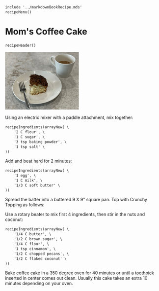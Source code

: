~~~ markdown-script
include '../markdownBookRecipe.mds'
recipeMenu()
~~~

# Mom's Coffee Cake

~~~ markdown-script
recipeHeader()
~~~

![Mom's Coffee Cake](../images/MomsCoffeeCake.jpg "Mom's Coffee Cake")

Using an electric mixer with a paddle attachment, mix together:

~~~ markdown-script
recipeIngredients(arrayNew( \
    '2 C flour', \
    '1 C sugar', \
    '3 tsp baking powder', \
    '1 tsp salt' \
))
~~~

Add and beat hard for 2 minutes:

~~~ markdown-script
recipeIngredients(arrayNew( \
    '1 egg', \
    '1 C milk', \
    '1/3 C soft butter' \
))
~~~

Spread the batter into a buttered 9 X 9" square pan. Top with Crunchy Topping as follows:

Use a rotary beater to mix first 4 ingredients, then stir in the nuts and coconut:

~~~ markdown-script
recipeIngredients(arrayNew( \
    '1/4 C butter', \
    '1/2 C brown sugar', \
    '1/4 C flour', \
    '1 tsp cinnamon', \
    '1/2 C chopped pecans', \
    '1/2 C flaked coconut' \
))
~~~

Bake coffee cake in a 350 degree oven for 40 minutes or until a toothpick inserted in center comes
out clean. Usually this cake takes an extra 10 minutes depending on your oven.
